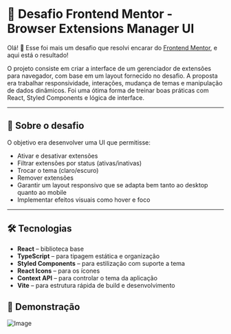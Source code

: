 # 🚀 Desafio Frontend Mentor - Browser Extensions Manager UI

Olá! 👋 Esse foi mais um desafio que resolvi encarar do [Frontend Mentor](https://www.frontendmentor.io/), e aqui está o resultado!

O projeto consiste em criar a interface de um gerenciador de extensões para navegador, com base em um layout fornecido no desafio. A proposta era trabalhar responsividade, interações, mudança de temas e manipulação de dados dinâmicos. Foi uma ótima forma de treinar boas práticas com React, Styled Components e lógica de interface.

---

## 🎯 Sobre o desafio

O objetivo era desenvolver uma UI que permitisse:

- Ativar e desativar extensões
- Filtrar extensões por status (ativas/inativas)
- Trocar o tema (claro/escuro)
- Remover extensões
- Garantir um layout responsivo que se adapta bem tanto ao desktop quanto ao mobile
- Implementar efeitos visuais como hover e foco

---

## 🛠 Tecnologias

- **React** – biblioteca base
- **TypeScript** – para tipagem estática e organização
- **Styled Components** – para estilização com suporte a tema
- **React Icons** – para os ícones
- **Context API** – para controlar o tema da aplicação
- **Vite** – para estrutura rápida de build e desenvolvimento

## 📸 Demonstração

![Image](https://github.com/user-attachments/assets/9b7e40ad-5d88-4527-ac9c-955fa8d12a81)
